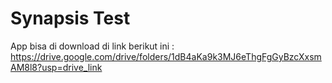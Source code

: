 # Synapsis Test
App bisa di download di link berikut ini :
https://drive.google.com/drive/folders/1dB4aKa9k3MJ6eThgFgGyBzcXxsmAM8l8?usp=drive_link

